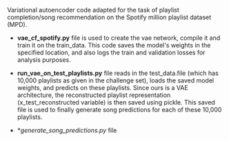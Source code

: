 
Variational autoencoder code adapted for the task of playlist completion/song recommendation on the Spotify million playlist dataset (MPD).

- **vae_cf_spotify.py** file is used to create the vae network, compile it and train it on the train_data. This code saves the model's weights in the specified location, and also logs the train and validation losses for analysis purposes.

- **run_vae_on_test_playlists.py** file reads in the test_data.file (which has 10,000 playlists as given in the challenge set), loads the saved model weights, and predicts on these playlists. Since ours is a VAE architecture, the reconstructed playlist representation (x_test_reconstructed variable) is then saved using pickle. This saved file is used to finally generate song predictions for each of these 10,000 playlists.

- **generate_song_predictions.py* file

